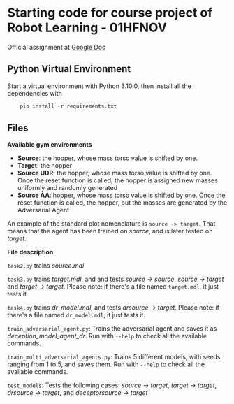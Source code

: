 # Starting code for course project of Robot Learning - 01HFNOV

Official assignment at [Google Doc](https://docs.google.com/document/d/1wV60fIh1jCifi9O4ID6R61IgQry79ftxOuPJj9JyCow/edit?usp=sharing)


## Python Virtual Environment

Start a virtual environment with Python 3.10.0, then install all the dependencies with

``` python
    pip install -r requirements.txt
```

## Files

**Available gym environments**

- **Source**: the hopper, whose mass torso value is shifted by one.
- **Target**: the hopper
- **Source UDR**: the hopper, whose mass torso value is shifted by one. Once the reset function is called, the hopper is assigned new masses uniformly and randomly generated
- **Source AA**: hopper, whose mass torso value is shifted by one. Once the reset function is called, the hopper, but the masses are generated by the Adversarial Agent

An example of the standard plot nomenclature is `source -> target`. That means that the agent has been trained on *source*, and is later tested on *target*.

**File description**

`task2.py` trains *source.mdl*

`task3.py` trains *target.mdl*, and and tests *source -> source*, *source -> target* and *target -> target*. Please note: if there's a file named `target.mdl`, it just tests it.

`task4.py` trains *dr_model.mdl*, and tests *drsource -> target*. Please note: if there's a file named `dr_model.mdl`, it just tests it.

`train_adversarial_agent.py`: Trains the adversarial agent and saves it as *deception_model_agent_dr*. Run with `--help` to check all the available commands.

`train_multi_adversarial_agents.py`: Trains 5 different models, with seeds ranging from 1 to 5, and saves them. Run with `--help` to check all the available commands.

`test_models`: Tests the following cases: *source -> target*, *target -> target*, *drsource -> target*, and *deceptorsource -> target*